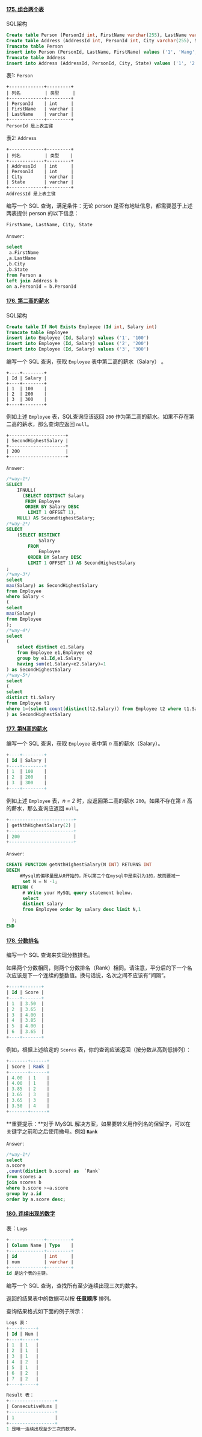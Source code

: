 #### [175. 组合两个表](https://leetcode-cn.com/problems/combine-two-tables/)

SQL架构

```sql
Create table Person (PersonId int, FirstName varchar(255), LastName varchar(255))
Create table Address (AddressId int, PersonId int, City varchar(255), State varchar(255))
Truncate table Person
insert into Person (PersonId, LastName, FirstName) values ('1', 'Wang', 'Allen')
Truncate table Address
insert into Address (AddressId, PersonId, City, State) values ('1', '2', 'New York City', 'New York')
```



表1: `Person`

```
+-------------+---------+
| 列名         | 类型     |
+-------------+---------+
| PersonId    | int     |
| FirstName   | varchar |
| LastName    | varchar |
+-------------+---------+
PersonId 是上表主键
```

表2: `Address`

```
+-------------+---------+
| 列名         | 类型    |
+-------------+---------+
| AddressId   | int     |
| PersonId    | int     |
| City        | varchar |
| State       | varchar |
+-------------+---------+
AddressId 是上表主键
```

 

编写一个 SQL 查询，满足条件：无论 person 是否有地址信息，都需要基于上述两表提供 person 的以下信息：

 

```
FirstName, LastName, City, State
```

`Answer`:

```sql
select
 a.FirstName
,a.LastName
,b.City
,b.State
from Person a
left join Address b
on a.PersonId = b.PersonId
```

#### [176. 第二高的薪水](https://leetcode-cn.com/problems/second-highest-salary/)

SQL架构

```sql
Create table If Not Exists Employee (Id int, Salary int)
Truncate table Employee
insert into Employee (Id, Salary) values ('1', '100')
insert into Employee (Id, Salary) values ('2', '200')
insert into Employee (Id, Salary) values ('3', '300')
```

编写一个 SQL 查询，获取 `Employee` 表中第二高的薪水（Salary） 。

```
+----+--------+
| Id | Salary |
+----+--------+
| 1  | 100    |
| 2  | 200    |
| 3  | 300    |
+----+--------+
```

例如上述 `Employee` 表，SQL查询应该返回 `200` 作为第二高的薪水。如果不存在第二高的薪水，那么查询应返回 `null`。

```
+---------------------+
| SecondHighestSalary |
+---------------------+
| 200                 |
+---------------------+
```

`Answer`:

```sql
/*way-1*/
SELECT
    IFNULL(
      (SELECT DISTINCT Salary
       FROM Employee
       ORDER BY Salary DESC
        LIMIT 1 OFFSET 1),
    NULL) AS SecondHighestSalary;
/*way-2*/
SELECT
    (SELECT DISTINCT
            Salary
        FROM
            Employee
        ORDER BY Salary DESC
        LIMIT 1 OFFSET 1) AS SecondHighestSalary
;
/*way-3*/
select 
max(Salary) as SecondHighestSalary
from Employee
where Salary <
(
select 
max(Salary)
from Employee
);
/*way-4*/
select
(
    select distinct e1.Salary
    from Employee e1,Employee e2
    group by e1.Id,e1.Salary
    having sum(e1.Salary<e2.Salary)=1
) as SecondHighestSalary
/*way-5*/
select
(
select 
distinct t1.Salary
from Employee t1
where 1=(select count(distinct(t2.Salary)) from Employee t2 where t1.Salary < t2.Salary)
) as SecondHighestSalary
```

#### [177. 第N高的薪水](https://leetcode-cn.com/problems/nth-highest-salary/)

编写一个 SQL 查询，获取 `Employee` 表中第 *n* 高的薪水（Salary）。

```sql
+----+--------+
| Id | Salary |
+----+--------+
| 1  | 100    |
| 2  | 200    |
| 3  | 300    |
+----+--------+
```

例如上述 `Employee` 表，*n = 2* 时，应返回第二高的薪水 `200`。如果不存在第 *n* 高的薪水，那么查询应返回 `null`。

```sql
+------------------------+
| getNthHighestSalary(2) |
+------------------------+
| 200                    |
+------------------------+
```

`Answer`:

```sql
CREATE FUNCTION getNthHighestSalary(N INT) RETURNS INT
BEGIN
     #Mysql的偏移量是从0开始的，所以第二个在mysql中是索引为1的，故而要减一
      set N = N -1;
  RETURN (
      # Write your MySQL query statement below.
      select 
      distinct salary
      from Employee order by salary desc limit N,1

  );
END
```

#### [178. 分数排名](https://leetcode-cn.com/problems/rank-scores/)

编写一个 SQL 查询来实现分数排名。

如果两个分数相同，则两个分数排名（Rank）相同。请注意，平分后的下一个名次应该是下一个连续的整数值。换句话说，名次之间不应该有“间隔”。

```sql
+----+-------+
| Id | Score |
+----+-------+
| 1  | 3.50  |
| 2  | 3.65  |
| 3  | 4.00  |
| 4  | 3.85  |
| 5  | 4.00  |
| 6  | 3.65  |
+----+-------+
```

例如，根据上述给定的 `Scores` 表，你的查询应该返回（按分数从高到低排列）：

```sql
+-------+------+
| Score | Rank |
+-------+------+
| 4.00  | 1    |
| 4.00  | 1    |
| 3.85  | 2    |
| 3.65  | 3    |
| 3.65  | 3    |
| 3.50  | 4    |
+-------+------+
```

**重要提示：**对于 MySQL 解决方案，如果要转义用作列名的保留字，可以在关键字之前和之后使用撇号。例如 **`Rank`**

`Answer`:

```sql
/*way-1*/
select
a.score
,count(distinct b.score) as  `Rank`
from scores a
join scores b
where b.score >=a.score
group by a.id
order by a.score desc;
```

#### [180. 连续出现的数字](https://leetcode-cn.com/problems/consecutive-numbers/)

表：`Logs`

```sql
+-------------+---------+
| Column Name | Type    |
+-------------+---------+
| id          | int     |
| num         | varchar |
+-------------+---------+
id 是这个表的主键。
```

编写一个 SQL 查询，查找所有至少连续出现三次的数字。

返回的结果表中的数据可以按 **任意顺序** 排列。

 

查询结果格式如下面的例子所示：

```sql
Logs 表：
+----+-----+
| Id | Num |
+----+-----+
| 1  | 1   |
| 2  | 1   |
| 3  | 1   |
| 4  | 2   |
| 5  | 1   |
| 6  | 2   |
| 7  | 2   |
+----+-----+

Result 表：
+-----------------+
| ConsecutiveNums |
+-----------------+
| 1               |
+-----------------+
1 是唯一连续出现至少三次的数字。
```

